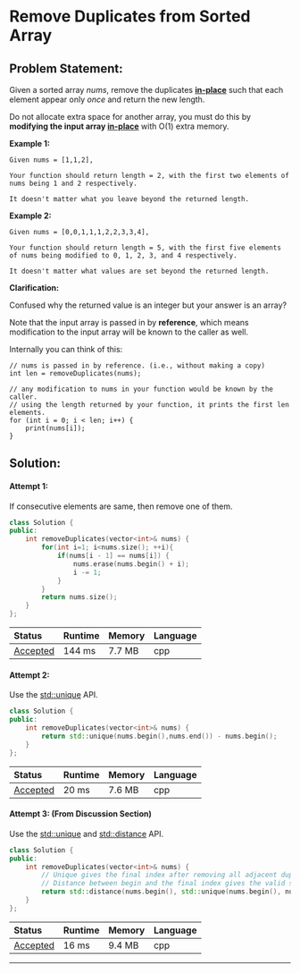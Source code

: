 # Remove Duplicates from Sorted Array

## Problem Statement:

Given a sorted array *nums*, remove the duplicates [**in-place**](https://en.wikipedia.org/wiki/In-place_algorithm) such that each element appear only *once* and return the new length.



Do not allocate extra space for another array, you must do this by **modifying the input array [in-place](https://en.wikipedia.org/wiki/In-place_algorithm)** with O(1) extra memory.



**Example 1:**



```
Given nums = [1,1,2],

Your function should return length = 2, with the first two elements of nums being 1 and 2 respectively.

It doesn't matter what you leave beyond the returned length.
```



**Example 2:**



```
Given nums = [0,0,1,1,1,2,2,3,3,4],

Your function should return length = 5, with the first five elements of nums being modified to 0, 1, 2, 3, and 4 respectively.

It doesn't matter what values are set beyond the returned length.
```



**Clarification:**



Confused why the returned value is an integer but your answer is an array?



Note that the input array is passed in by **reference**, which means modification to the input array will be known to the caller as well.



Internally you can think of this:



```
// nums is passed in by reference. (i.e., without making a copy)
int len = removeDuplicates(nums);

// any modification to nums in your function would be known by the caller.
// using the length returned by your function, it prints the first len elements.
for (int i = 0; i < len; i++) {
    print(nums[i]);
}
```



## Solution:

#### Attempt 1:

If consecutive elements are same, then remove one of them.

```c++
class Solution {
public:
    int removeDuplicates(vector<int>& nums) {
        for(int i=1; i<nums.size(); ++i){
            if(nums[i - 1] == nums[i]) {
                nums.erase(nums.begin() + i);
                i -= 1;
            }
        }
        return nums.size();
    }
};
```

| Status                                                       | Runtime | Memory | Language |
| :----------------------------------------------------------- | :------ | :----- | :------- |
| [Accepted](https://leetcode.com/submissions/detail/316635193/) | 144 ms  | 7.7 MB | cpp      |



#### Attempt 2:

Use the [std::unique](https://en.cppreference.com/w/cpp/algorithm/unique) API.

```c++
class Solution {
public:
    int removeDuplicates(vector<int>& nums) {
        return std::unique(nums.begin(),nums.end()) - nums.begin();
    }
};
```

| Status                                                       | Runtime | Memory | Language |
| :----------------------------------------------------------- | :------ | :----- | :------- |
| [Accepted](https://leetcode.com/submissions/detail/316636619/) | 20 ms   | 7.6 MB | cpp      |



#### Attempt 3: (From Discussion Section)

Use the [std::unique](https://en.cppreference.com/w/cpp/algorithm/unique) and [std::distance](https://en.cppreference.com/w/cpp/iterator/distance) API.

```c++
class Solution {
public:
    int removeDuplicates(vector<int>& nums) {
		// Unique gives the final index after removing all adjacent duplicates
		// Distance between begin and the final index gives the valid size
        return std::distance(nums.begin(), std::unique(nums.begin(), nums.end())) ;
    }
};
```

| Status                                                       | Runtime | Memory | Language |
| :----------------------------------------------------------- | :------ | :----- | :------- |
| [Accepted](https://leetcode.com/submissions/detail/313531170/) | 16 ms   | 9.4 MB | cpp      |



---



<!--

​	Author: Yash Bansod

-->